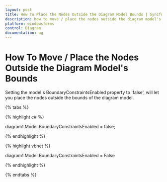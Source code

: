 ```yaml
---
layout: post
title: How To Place the Nodes Outside the Diagram Model Bounds | Syncfusion®
description: how to move / place the nodes outside the diagram model's bounds
platform: windowsforms
control: Diagram
documentation: ug
---
```


# How To Move / Place the Nodes Outside the Diagram Model's Bounds

Setting the model's BoundaryConstraintsEnabled property to 'false', will let you place the nodes outside the bounds of the diagram model.

{% tabs %}

{% highlight c# %}

diagram1.Model.BoundaryConstraintsEnabled = false;

{% endhighlight %}

{% highlight vbnet %}

diagram1.Model.BoundaryConstraintsEnabled = False

{% endhighlight %}

{% endtabs %}
